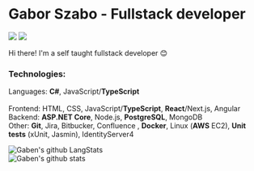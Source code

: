 # Gabor Szabo - Fullstack developer


[![](https://vistr.dev/badge?repo=gabengithub.gabengithub&corners=square&color=4056F4)](https://github.com/GabenGitHub/vistr.dev)
[![](https://img.shields.io/website?color=4056F4&style=flat-square&up_message=gaborszabo.no&url=https%3A%2F%2Fgaborszabo.no)](https://gaborszabo.no)

Hi there! I'm a self taught fullstack developer :blush:

### Technologies:

Languages: **C#**, JavaScript/**TypeScript**
<br/>
<br/>
Frontend: HTML, CSS, JavaScript/**TypeScript**, **React**/Next.js, Angular
<br/>
Backend: **ASP.NET Core**, Node.js, **PostgreSQL**, MongoDB
<br/>
Other: **Git**, Jira, Bitbucker, Confluence , **Docker**, Linux (**AWS** EC2), **Unit tests** (xUnit, Jasmin), IdentityServer4

![Gaben's github LangStats](https://github-readme-stats.anuraghazra1.vercel.app/api/top-langs/?username=gabengithub&layout=compact&theme=dracula)
<br/>
![Gaben's github stats](https://github-readme-stats.vercel.app/api?username=gabengithub&show_icons=true&theme=dracula)
